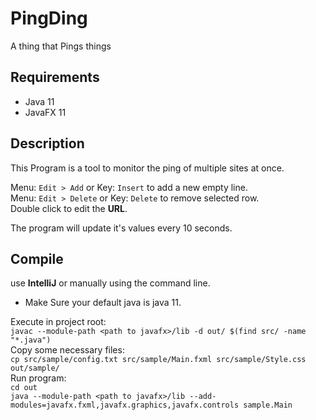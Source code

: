 # PingDing

A thing that Pings things

## Requirements

- Java 11
- JavaFX 11

## Description

This Program is a tool to monitor the ping of multiple sites at once.

Menu: `Edit > Add` or Key: `Insert` to add a new empty line. <br>
Menu: `Edit > Delete` or Key: `Delete` to remove selected row. <br>
Double click to edit the **URL**.

The program will update it's values every 10 seconds.

## Compile

use **IntelliJ** or manually using the command line.

- Make Sure your default java is java 11.

Execute in project root: <br>
`javac --module-path <path to javafx>/lib -d out/ $(find src/ -name "*.java")` <br>
Copy some necessary files: <br>
`cp src/sample/config.txt src/sample/Main.fxml src/sample/Style.css out/sample/` <br>
Run program: <br>
`cd out` <br>
`java --module-path <path to javafx>/lib --add-modules=javafx.fxml,javafx.graphics,javafx.controls sample.Main`

